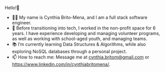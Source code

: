 Hello!👋

- 👩‍💻 My name is Cynthia Brito-Mena, and I am a full stack software engineer. 
- 🏢 Before transitioning into tech, I worked in the non-profit space for 6 years. I have experience developing and managing volunteer programs, as well as working with school-aged youth, and managing teams. 
- 📚 I’m currently learning Data Structures & Algorithms, while also exploring NoSQL databases through a personal project.  
- 📫 How to reach me: Message me at cynthia.britom@gmail.com or https://www.linkedin.com/in/cynthiabritomena/. 


<!---
cb2866/cb2866 is a ✨ special ✨ repository because its `README.md` (this file) appears on your GitHub profile.
You can click the Preview link to take a look at your changes.
--->
